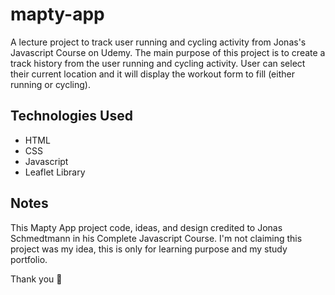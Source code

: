 # mapty-app

A lecture project to track user running and cycling activity from Jonas's Javascript Course on Udemy. The main purpose of this project is to create a track history from the user running and cycling activity. User can select their current location and it will display the workout form to fill (either running or cycling).

## Technologies Used

- HTML
- CSS
- Javascript
- Leaflet Library

## Notes

This Mapty App project code, ideas, and design credited to Jonas Schmedtmann in his Complete Javascript Course. I'm not claiming this project was my idea, this is only for learning purpose and my study portfolio.

Thank you 👋
